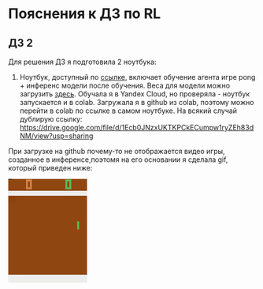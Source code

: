 # Пояснения к ДЗ по RL
## ДЗ 2
Для решения ДЗ я подготовила 2 ноутбука:
1. Ноутбук, доступный по [ссылке](https://github.com/shakhovak/Study-projects-in-Uni/blob/master/Reinforced_Learning_beginner/PONG_RL_HW2_FIN.ipynb), включает обучение агента игре pong + инференс модели после обучения. Веса для модели можно загрузить [здесь](https://github.com/shakhovak/Study-projects-in-Uni/blob/master/Reinforced_Learning_beginner/PongNoFrameskip-v4-best.dat). Обучала я в Yandex Cloud, но проверяла - ноутбук запускается и в colab. Загружала я в github из colab, поэтому можно перейти в colab по ссылке в самом ноутбуке. На всякий случай дублирую ссылку: https://drive.google.com/file/d/1Ecb0JNzxUKTKPCkECumpw1ryZEh83dNM/view?usp=sharing

При загрузке на github почему-то не отображается видео игры, созданное в инференсе,поэтомя на его основании я сделала gif, который приведен ниже:

![](https://github.com/shakhovak/Study-projects-in-Uni/blob/master/Reinforced_Learning_beginner/pong.gif)
